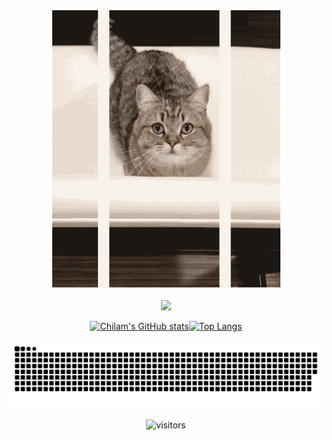 
<div align=center>
  <img src="https://raw.githubusercontent.com/ch1lam/ch1lam/main/cat.gif" />
  <br>
  <br>
  <img src="https://capsule-render.vercel.app/api?type=waving&color=gradient&height=90&section=header&text=𝙃𝙞%2C+𝙄%27𝙢+𝙘𝙝𝙞𝙡𝙖𝙢%2C+𝙒𝙚𝙗+𝙙𝙚𝙫𝙚𝙡𝙤𝙥𝙚𝙧+𝙛𝙧𝙤𝙢+𝙂𝙪𝙖𝙣𝙜𝙯𝙝𝙤𝙪%2C+𝘾𝙝𝙞𝙣𝙖&oq=𝙃𝙞%2C+𝙄%27𝙢+𝙘𝙝𝙞𝙡𝙖𝙢%2C+𝙒𝙚𝙗+𝙙𝙚𝙫𝙚𝙡𝙤𝙥𝙚𝙧+𝙛𝙧𝙤𝙢+𝙂𝙪𝙖𝙣𝙜𝙯𝙝𝙤𝙪%2C+𝘾𝙝𝙞𝙣𝙖&aqs&fontSize=20&fontAlignY=28&animation=fadeIn" />

  
  [![Chilam's GitHub stats](https://github-readme-stats.vercel.app/api?username=ch1lam&count_private=true&show_icons=true&icon_color=805AD5&text_color=718096&bg_color=ffffff&hide_title=true&hide_border=true)]()[![Top Langs](https://github-readme-stats.vercel.app/api/top-langs/?username=ch1lam&layout=compact&langs_count=10&hide_title=true&hide_border=true&hide=HTML,CSS)]()

![github contribution grid snake animation](https://raw.githubusercontent.com/ch1lam/ch1lam/output/github-contribution-grid-snake.svg)
  
  ![visitors](https://vbr.wocr.tk/badge?page_id=ch1lam.ch1lam&color=55acb7&style=for-the-badge&logo=Github)
</div>




